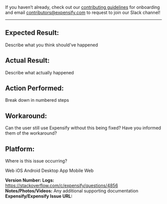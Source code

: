 If you haven’t already, check out our [contributing guidelines](https://github.com/Expensify/ReactNativeChat/blob/master/CONTRIBUTING.md) for onboarding and email contributors@expensify.com to request to join our Slack channel!
___

## Expected Result:
Describe what you think should've happened

## Actual Result:
Describe what actually happened

## Action Performed:
Break down in numbered steps

## Workaround:
Can the user still use Expensify without this being fixed? Have you informed them of the workaround?

## Platform:
Where is this issue occurring?

 Web
 iOS
 Android
 Desktop App
 Mobile Web

**Version Number:**
**Logs:** https://stackoverflow.com/c/expensify/questions/4856
**Notes/Photos/Videos:** Any additional supporting documentation
**Expensify/Expensify Issue URL:**
